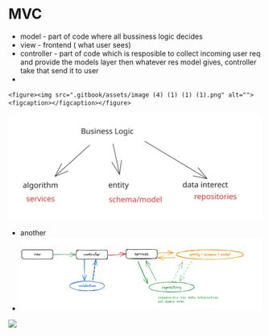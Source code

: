 # MVC

* model - part of code where all bussiness logic decides
* view - frontend ( what user sees)
* controller - part of code which is resposible to collect incoming user req and provide the models layer then whatever res model gives, controller take that send it to user
*

```
<figure><img src=".gitbook/assets/image (4) (1) (1) (1).png" alt=""><figcaption></figcaption></figure>
```

<img src=".gitbook/assets/file.excalidraw (1) (1) (1) (1) (1) (1) (1) (1).svg" alt="" class="gitbook-drawing">

* another
* ![](<.gitbook/assets/image (1) (1) (1) (1) (1) (1) (1) (1) (1) (1).png>)

![](broken-reference)
